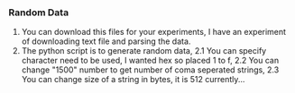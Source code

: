 ### Random Data

1. You can download this files for your experiments, I have an experiment of downloading text file and parsing the data.
2. The python script is to generate random data,
   2.1 You can specify character need to be used, I wanted hex so placed 1 to f,
   2.2 You can change "1500" number to get number of coma seperated strings,
   2.3 You can change size of a string in bytes, it is 512 currently...
